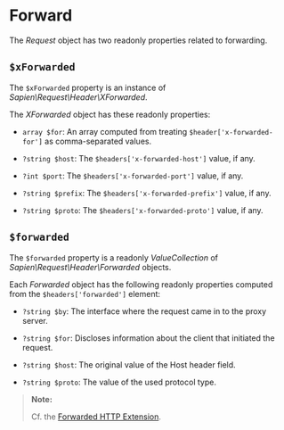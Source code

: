 # Forward

The _Request_ object has two readonly properties related to forwarding.

## `$xForwarded`

The `$xForwarded` property is an instance of _Sapien\Request\Header\XForwarded_.

The _XForwarded_ object has these readonly properties:

- `array $for`: An array computed from treating `$header['x-forwarded-for']` as
  comma-separated values.

- `?string $host`: The `$headers['x-forwarded-host']` value, if any.

- `?int $port`: The `$headers['x-forwarded-port']` value, if any.

- `?string $prefix`: The `$headers['x-forwarded-prefix']` value, if any.

- `?string $proto`: The `$headers['x-forwarded-proto']` value, if any.


## `$forwarded`

The `$forwarded` property is a readonly _ValueCollection_ of _Sapien\Request\Header\Forwarded_
objects.

Each _Forwarded_ object has the following readonly properties computed from the
`$headers['forwarded']` element:

- `?string $by`: The interface where the request came in to the proxy server.

- `?string $for`: Discloses information about the client that initiated the request.

- `?string $host`:  The original value of the Host header field.

- `?string $proto`: The value of the used protocol type.

> **Note:**
>
> Cf. the [Forwarded HTTP Extension](https://tools.ietf.org/html/rfc7239).
